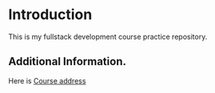 # Introduction

This is my fullstack development course practice repository.

## Additional Information.

Here is [Course address](https://fullstackopen.com/)
